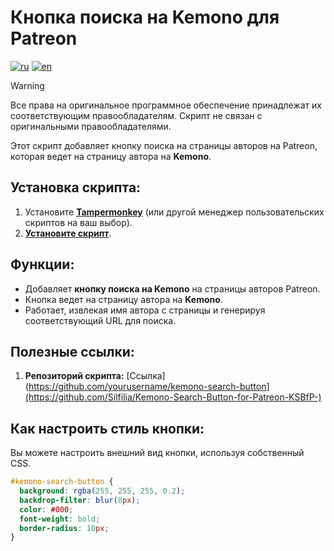 # Кнопка поиска на Kemono для Patreon

[![ru](https://img.shields.io/badge/%D1%8F%D0%B7%D1%8B%D0%BA-%D0%A0%D1%83%D1%81%D1%81%D0%BA%D0%B8%D0%B9%20%F0%9F%87%B7%F0%9F%87%BA-white)](README.md)
[![en](https://img.shields.io/badge/lang-English%20%F0%9F%87%AC%F0%9F%87%A7-white)](README-EN.md)

> [!WARNING]
> Все права на оригинальное программное обеспечение принадлежат их соответствующим правообладателям. Скрипт не связан с оригинальными правообладателями.

Этот скрипт добавляет кнопку поиска на страницы авторов на Patreon, которая ведет на страницу автора на **Kemono**.

## Установка скрипта:

1. Установите **[Tampermonkey](https://www.tampermonkey.net/)** (или другой менеджер пользовательских скриптов на ваш выбор).
2. **[Установите скрипт]([https://raw.githubusercontent.com/Silfilia/Kemono-Search-Button-for-Patreon(KSBfP)/master/kemono-search-button.user.js](https://raw.githubusercontent.com/Silfilia/Kemono-Search-Button-for-Patreon-KSBfP-/refs/heads/main/Kemono%20Search%20Button%20for%20Patreon(KSBfP).js))**.

## Функции:

- Добавляет **кнопку поиска на Kemono** на страницы авторов Patreon.
- Кнопка ведет на страницу автора на **Kemono**.
- Работает, извлекая имя автора с страницы и генерируя соответствующий URL для поиска.

## Полезные ссылки:

1. **Репозиторий скрипта:** [Ссылка](https://github.com/yourusername/kemono-search-button](https://github.com/Silfilia/Kemono-Search-Button-for-Patreon-KSBfP-)

## Как настроить стиль кнопки:

Вы можете настроить внешний вид кнопки, используя собственный CSS.

```css
#kemono-search-button {
  background: rgba(255, 255, 255, 0.2);
  backdrop-filter: blur(8px);
  color: #000;
  font-weight: bold;
  border-radius: 10px;
}
